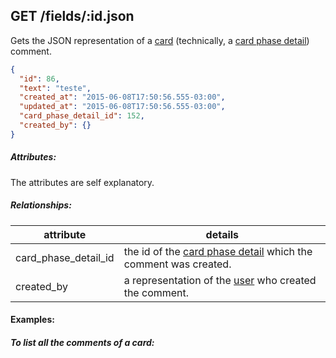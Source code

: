 ## GET /fields/:id.json

Gets the JSON representation of a [card]("card.md") (technically, a [card phase detail]("card_phase_detail.md")) comment.

```json
{
  "id": 86,
  "text": "teste",
  "created_at": "2015-06-08T17:50:56.555-03:00",
  "updated_at": "2015-06-08T17:50:56.555-03:00",
  "card_phase_detail_id": 152,
  "created_by": {}
}
```
##### Attributes:

The attributes are self explanatory.

##### Relationships:

| attribute | details |
| -- | -- |
|card_phase_detail_id| the id of the [card phase detail]("card_phase_detail.md") which the comment was created.|
| created_by | a representation of the [user]("user.md") who created the comment. |

#### Examples:

##### To list all the comments of a card:




